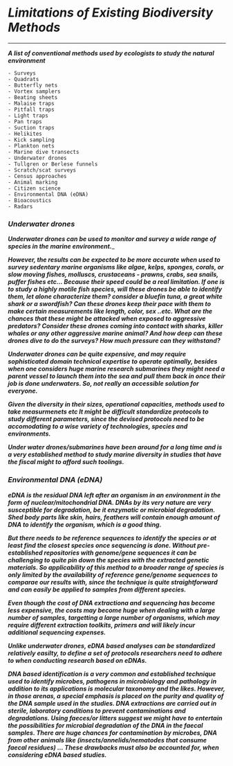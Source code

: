 # ___Limitations of Existing Biodiversity Methods___
----------------

___A list of conventional methods used by ecologists to study the natural environment___

	- Surveys
	- Quadrats
	- Butterfly nets
	- Vortex samplers
	- Beating sheets
	- Malaise traps
	- Pitfall traps
	- Light traps
	- Pan traps
	- Suction traps
	- Helikites
	- Kick sampling
	- Plankton nets
	- Marine dive transects
	- Underwater drones
	- Tullgren or Berlese funnels
	- Scratch/scat surveys
	- Census approaches
	- Animal marking
	- Citizen science
	- Environmental DNA (eDNA)
	- Bioacoustics
	- Radars

### ___Underwater drones___

___Underwater drones can be used to monitor and survey a wide range of species in the marine environment.____   

___However, the results can be expected to be more accurate when used to survey sedentary marine organisms like algae, kelps, sponges, corals,
or slow moving fishes, molluscs, crustaceans - prawns, crabs, sea snails, puffer fishes etc... Because their speed could be a real limitation. 
If one is to study a highly motile fish species, will these drones be able to identify them, let alone characterize them? consider a bluefin tuna, a great white shark or a swordfish? Can these drones keep their pace with them to make certain measurements like length, color, sex ..etc. What are the chances that these might be attacked when exposed to aggressive predators? Consider these drones coming into contact with sharks, killer whales or any other aggressive marine animal? And how deep can these drones dive to do the surveys? How much pressure can they withstand?___   

___Underwater drones can be quite expensive, and may require sophisticated domain technical expertise to operate optimally, besides when one considers huge marine research submarines they might need a parent vessel to launch them into the sea and pull them back in once their job is done underwaters. So, not really an accessible solution for everyone.___   

___Given the diversity in their sizes, operational capacities, methods used to take measurmenets etc It might be difficult standardize protocols to study different parameters, since the devised protocols need to be accomodating to a wise variety of technologies, species and environments.___   

___Under water drones/submarines have been around for a long time and is a very established method to study marine diversity in studies that have the fiscal might to afford such toolings.___   


### ___Environmental DNA (eDNA)___

___eDNA is the residual DNA left after an organism in an environment in the form of nuclear/mitochondrial DNA. DNAs by its very nature are very susceptible for degradation, be it enzymatic or microbial degradation. Shed body parts like skin, hairs, feathers will contain enough amount of DNA to identify the organism, which is a good thing.___   

___But there needs to be reference sequences to identify the species or at least find the closest species once sequencing is done. Without pre-established repositories with genome/gene sequences it can be challenging to quite pin down the species with the extracted genetic materials. So applicability of this method to a broader range of species is only limited by the availability of reference gene/genome sequences to comparae our results with, since the technique is quite straightforward and can easily be applied to samples from different species.___   

___Even though the cost of DNA extractiona and sequencing has become less expensive, the costs may become huge when dealing with a large number of samples, targetting a large number of organisms, which may require different extraction toolkits, primers and will likely incur additional sequencing expenses.___   

___Unlike underwater drones, eDNA based analyses can be standardized relatively easilty, to define a set of protocols researchers need to adhere to when conducting research based on eDNAs.___   

___DNA based identification is a very common and established technique used to identify microbes, pathogens in microbiology and pathology in addition to its applications is molecular taxonomy and the likes. However, in those arenas, a special emphasis is placed on the purity and quality of the DNA sample used in the studies. DNA extractions are carried out in sterile, laboratory conditions to prevent contaminations and degradations. Using faeces/or litters suggest we might have to entertain the possibilities for microbial degradation of the DNA in the faecal samples. There are huge chances for contamination by microbes, DNA from other animals like (insects/annelids/nematodes that consume faecal residues) ... These drawbacks must also be accounted for, when considering eDNA based studies.___    
